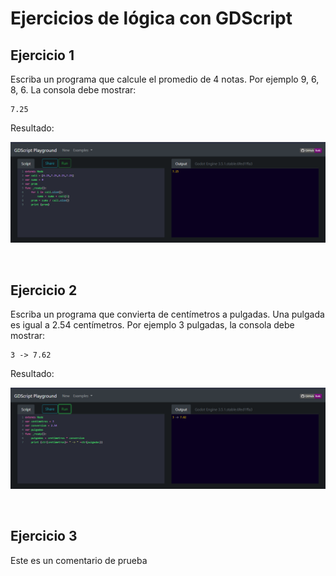 # Ejercicios de lógica con GDScript
## Ejercicio 1

Escriba un programa que calcule el promedio de 4 notas. Por ejemplo 9, 6, 8, 6. La consola debe mostrar:

    7.25

Resultado:

![Resultado ejercicio 1](img/r1.png)

<br>

## Ejercicio 2

Escriba un programa que convierta de centímetros a pulgadas. Una pulgada es igual a 2.54 centímetros. Por ejemplo 3 pulgadas, la consola debe mostrar:

    3 -> 7.62

Resultado:

![Resultado ejercicio 2](img/r2.png)

<br>

## Ejercicio 3

Este es un comentario de prueba